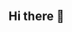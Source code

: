 ## Hi there 👋

<!--
**OmShah74/OmShah74** is a ✨ _special_ ✨ repository because its `README.md` (this file) appears on your GitHub profile.

Here are some ideas to get you started:

- 🔭 I’m currently working on ...
- 🌱 I’m currently learning ...
- 👯 I’m looking to collaborate on ...
- 🤔 I’m looking for help with ...
- 💬 Ask me about ...# 👋 Hey, I'm Om Shah!  

🔥 **About Me:**  
💡 Passionate about building intelligent systems, computer vision apps, and scalable software.  
🚀 Exploring the latest in AI, Machine Learning, and Full-Stack Development.  
🔍 Love working on Reinforcement Learning, NLP-to-SQL, and Computer Vision projects.  
🛠️ Constantly experimenting with modern frameworks, distributed systems, and cloud technologies.  
🎯 Striving to bridge the gap between innovation, usability, and performance.  
📈 Worked on diverse projects ranging from Neural Machine Translation (Seq2Seq + Attention) to Real-time Computer Vision Systems.  
💬 Open to collaborations, research discussions, and building impactful tech.  
🌐 Check out my portfolio: [om-shah-portfolio.vercel.app](https://om-shah-portfolio.vercel.app)  

---

🌐 **Socials:**  
[LinkedIn](https://linkedin.com/in/om-shah-2277b22b9/) • [Portfolio](https://om-shah-portfolio.vercel.app) • 📧 [Email](mailto:omshah.tech@gmail.com)  

---

💻 **Tech Stack (from Resume):**  
`C++` `Java` `Python` `HTML` `CSS` `JavaScript`  
`MySQL` `MongoDB`  
`ReactJS` `Node.js` `Flask`  
`Computer Vision` `Neural Networks` `Machine Learning`  
`Computer Networks` `Data Structures & Algorithms`  
`Version Control (Git/GitHub)`  

---

## 📊 GitHub Stats:

![OmShah74's GitHub Stats](https://github-readme-stats.vercel.app/api?username=OmShah74&show_icons=true&theme=tokyonight)  

![GitHub Streak](https://streak-stats.demolab.com?user=OmShah74&theme=tokyonight&hide_border=false)  

![Most Used Languages](https://github-readme-stats.vercel.app/api/top-langs/?username=OmShah74&layout=compact&theme=tokyonight)  

---

## 🏆 GitHub Trophies  

![Trophies](https://github-profile-trophy.vercel.app/?username=OmShah74&theme=tokyonight&no-frame=false&no-bg=true&margin-w=4)  

---

- 📫 How to reach me: ...
- 😄 Pronouns: ...
- ⚡ Fun fact: ...
-->
